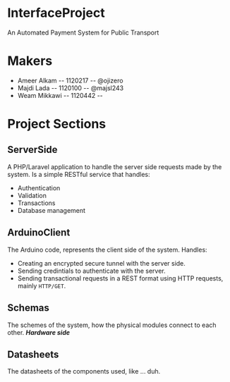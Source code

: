 # InterfaceProject
An Automated Payment System for Public Transport

# Makers
* Ameer Alkam   --  1120217  --  @ojizero
* Majdi Lada    --  1120100  --  @majsl243
* Weam Mikkawi  --  1120442  --  

# Project Sections
## ServerSide
A PHP/Laravel application to handle the server side requests made by the system.
Is a simple RESTful service that handles:
* Authentication
* Validation
* Transactions
* Database management

## ArduinoClient
The Arduino code, represents the client side of the system.
Handles:
* Creating an encrypted secure tunnel with the server side.
* Sending credintials to authenticate with the server.
* Sending transactional requests in a REST format using HTTP requests, mainly `HTTP/GET`.

## Schemas
The schemes of the system, how the physical modules connect to each other. *__Hardware side__*

## Datasheets
The datasheets of the components used, like ... duh.

